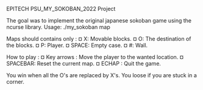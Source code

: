 EPITECH PSU_MY_SOKOBAN_2022 Project

The goal was to implement the original japanese sokoban game using the ncurse library.
Usage: ./my_sokoban map

Maps should contains only :
    ¤ X: Movable blocks.
    ¤ O: The destination of the blocks.
    ¤ P: Player.
    ¤ SPACE: Empty case.
    ¤ #: Wall.

How to play :
    ¤ Key arrows : Move the player to the wanted location.
    ¤ SPACEBAR: Reset the current map.
    ¤ ECHAP : Quit the game.

You win when all the O's are replaced by X's.
You loose if you are stuck in a corner.